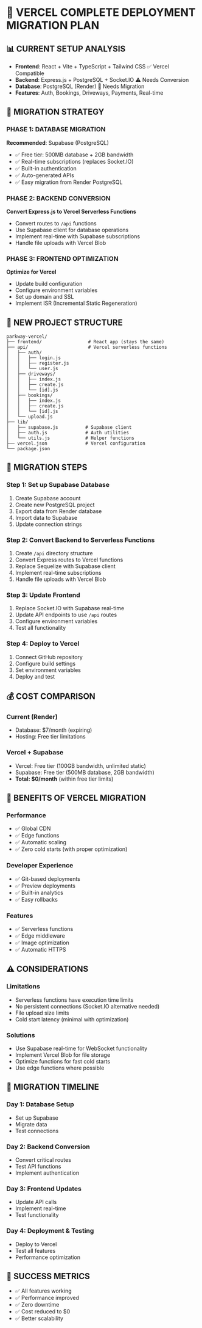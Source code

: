 # 🚀 VERCEL COMPLETE DEPLOYMENT MIGRATION PLAN

## 📊 CURRENT SETUP ANALYSIS
- **Frontend**: React + Vite + TypeScript + Tailwind CSS ✅ Vercel Compatible
- **Backend**: Express.js + PostgreSQL + Socket.IO ⚠️ Needs Conversion
- **Database**: PostgreSQL (Render) 🔄 Needs Migration
- **Features**: Auth, Bookings, Driveways, Payments, Real-time

## 🎯 MIGRATION STRATEGY

### PHASE 1: DATABASE MIGRATION
**Recommended**: Supabase (PostgreSQL)
- ✅ Free tier: 500MB database + 2GB bandwidth
- ✅ Real-time subscriptions (replaces Socket.IO)
- ✅ Built-in authentication
- ✅ Auto-generated APIs
- ✅ Easy migration from Render PostgreSQL

### PHASE 2: BACKEND CONVERSION
**Convert Express.js to Vercel Serverless Functions**
- Convert routes to `/api` functions
- Use Supabase client for database operations
- Implement real-time with Supabase subscriptions
- Handle file uploads with Vercel Blob

### PHASE 3: FRONTEND OPTIMIZATION
**Optimize for Vercel**
- Update build configuration
- Configure environment variables
- Set up domain and SSL
- Implement ISR (Incremental Static Regeneration)

## 📁 NEW PROJECT STRUCTURE
```
parkway-vercel/
├── frontend/                 # React app (stays the same)
├── api/                      # Vercel serverless functions
│   ├── auth/
│   │   ├── login.js
│   │   ├── register.js
│   │   └── user.js
│   ├── driveways/
│   │   ├── index.js
│   │   ├── create.js
│   │   └── [id].js
│   ├── bookings/
│   │   ├── index.js
│   │   ├── create.js
│   │   └── [id].js
│   └── upload.js
├── lib/
│   ├── supabase.js          # Supabase client
│   ├── auth.js              # Auth utilities
│   └── utils.js             # Helper functions
├── vercel.json              # Vercel configuration
└── package.json
```

## 🔧 MIGRATION STEPS

### Step 1: Set up Supabase Database
1. Create Supabase account
2. Create new PostgreSQL project
3. Export data from Render database
4. Import data to Supabase
5. Update connection strings

### Step 2: Convert Backend to Serverless Functions
1. Create `/api` directory structure
2. Convert Express routes to Vercel functions
3. Replace Sequelize with Supabase client
4. Implement real-time subscriptions
5. Handle file uploads with Vercel Blob

### Step 3: Update Frontend
1. Replace Socket.IO with Supabase real-time
2. Update API endpoints to use `/api` routes
3. Configure environment variables
4. Test all functionality

### Step 4: Deploy to Vercel
1. Connect GitHub repository
2. Configure build settings
3. Set environment variables
4. Deploy and test

## 💰 COST COMPARISON

### Current (Render)
- Database: $7/month (expiring)
- Hosting: Free tier limitations

### Vercel + Supabase
- Vercel: Free tier (100GB bandwidth, unlimited static)
- Supabase: Free tier (500MB database, 2GB bandwidth)
- **Total: $0/month** (within free tier limits)

## 🚀 BENEFITS OF VERCEL MIGRATION

### Performance
- ✅ Global CDN
- ✅ Edge functions
- ✅ Automatic scaling
- ✅ Zero cold starts (with proper optimization)

### Developer Experience
- ✅ Git-based deployments
- ✅ Preview deployments
- ✅ Built-in analytics
- ✅ Easy rollbacks

### Features
- ✅ Serverless functions
- ✅ Edge middleware
- ✅ Image optimization
- ✅ Automatic HTTPS

## ⚠️ CONSIDERATIONS

### Limitations
- Serverless functions have execution time limits
- No persistent connections (Socket.IO alternative needed)
- File upload size limits
- Cold start latency (minimal with optimization)

### Solutions
- Use Supabase real-time for WebSocket functionality
- Implement Vercel Blob for file storage
- Optimize functions for fast cold starts
- Use edge functions where possible

## 📅 MIGRATION TIMELINE

### Day 1: Database Setup
- Set up Supabase
- Migrate data
- Test connections

### Day 2: Backend Conversion
- Convert critical routes
- Test API functions
- Implement authentication

### Day 3: Frontend Updates
- Update API calls
- Implement real-time
- Test functionality

### Day 4: Deployment & Testing
- Deploy to Vercel
- Test all features
- Performance optimization

## 🎯 SUCCESS METRICS
- ✅ All features working
- ✅ Performance improved
- ✅ Zero downtime
- ✅ Cost reduced to $0
- ✅ Better scalability

